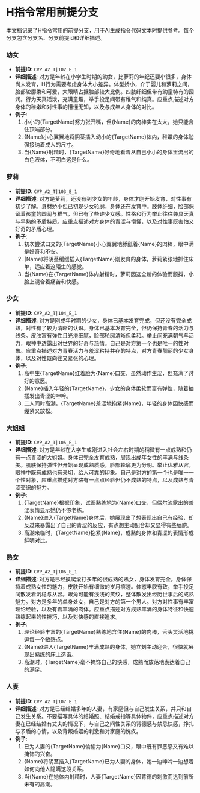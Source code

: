 # H指令常用前提分支

本文档记录了H指令常用的前提分支，用于AI生成指令代码文本时提供参考。每个分支包含分支名、分支前提id和详细描述。

### 幼女
- **前提ID**: `CVP_A2_T|102_E_1`
- **详细描述**: 对方是年龄在小学生时期的幼女，比萝莉的年纪还要小很多，身体尚未发育，H行为需要考虑身体大小差异。体型娇小，介于婴儿和萝莉之间，脸部轮廓柔和可爱，大眼睛占据脸部较大比例。四肢纤细但带有幼童特有的圆润。行为天真活泼，充满童趣，举手投足间带有稚气和纯真。应重点描述对方身体的稚嫩和对性事的懵懂无知，以及与成年人身体的对比。
- **例子**:
  1. 小小的{TargetName}努力张开嘴，但{Name}的肉棒实在太大，她只能含住顶端部分。
  2. {Name}小心翼翼地将阴茎插入幼小的{TargetName}体内，稚嫩的身体勉强接纳着成人的尺寸。
  3. 当{Name}射精时，{TargetName}好奇地看着从自己小小的身体里流出的白色液体，不明白这是什么。

### 萝莉
- **前提ID**: `CVP_A2_T|103_E_1`
- **详细描述**: 对方是萝莉，还没有到少女的年龄，身体才刚开始发育，对性事有初步了解。身材娇小但已初现少女轮廓，身体还在发育中。肢体纤细，脸部保留着孩童的圆润与稚气，但已有了些许少女感。性格和行为举止往往兼具天真与早熟的矛盾特质。应重点描述对方身体的青涩与懵懂，以及对性事既害怕又好奇的矛盾心理。
- **例子**:
  1. 初次尝试口交的{TargetName}小心翼翼地舔舐着{Name}的肉棒，眼中满是好奇和不安。
  2. {Name}将阴茎缓缓插入{TargetName}刚发育的身体，萝莉紧张地抓住床单，适应着这陌生的感觉。
  3. 当{Name}在{TargetName}体内射精时，萝莉因这全新的体验而颤抖，小脸上混合着痛苦和快感。

### 少女
- **前提ID**: `CVP_A2_T|104_E_1`
- **详细描述**: 对方是刚成年时期的少女，身体已基本发育完成，但还没有完全成熟，对性有了较为清晰的认识。身体已基本发育完全，但仍保持青春的活力与线条。皮肤富有弹性且光滑细腻，脸部轮廓清晰但柔和。举止间充满朝气与活力，眼神中透露出对世界的好奇与热情。自己是对方第一个也是唯一的性对象。应重点描述对方青春活力与羞涩矜持并存的特点，对方青春靓丽的少女身体，以及对性既向往又紧张的心理。
- **例子**:
  1. 高中生{TargetName}红着脸为{Name}口交，虽然动作生涩，但充满了讨好的意愿。
  2. {Name}插入年轻的{TargetName}，少女的身体柔软而富有弹性，随着抽插发出青涩的呻吟。
  3. 二人同时高潮，{TargetName}羞涩地抱紧{Name}，年轻的身体因快感而绷紧又放松。

### 大姐姐
- **前提ID**: `CVP_A2_T|105_E_1`
- **详细描述**: 对方是年龄在大学生或刚进入社会左右时期的稍微有一点成熟和仍有一点青涩的大姐姐。身体已完全发育成熟，展现出成年女性的丰满与线条美。肌肤保持弹性但开始呈现成熟质感，脸部轮廓更为分明。举止优雅从容，眼神中既有成熟也有亲切，给人可靠的印象。自己是对方的第一个也是唯一一个性对象，应重点描述对方略有一点点经验但仍不成熟的特点，以及成熟与青涩交织的魅力。
- **例子**:
  1. {TargetName}根据印象，试图熟练地为{Name}口交，但偶尔流露出的羞涩表情显示她仍不够老练。
  2. {Name}进入{TargetName}身体后，她展现出了想表现出自己有经验，却反过来暴露出了自己的青涩的反应，有点想主动配合却又显得有些腼腆。
  3. 高潮来临时，{TargetName}抱紧{Name}，成熟的身体和青涩的表情形成鲜明对比。

### 熟女
- **前提ID**: `CVP_A2_T|106_E_1`
- **详细描述**: 对方是已经摸爬滚打多年的很成熟的熟女，身体发育完全。身体保持着成熟女性的魅力，皮肤开始有细微的岁月痕迹。体态丰腴有致，举手投足间散发着沉稳与从容。眼角可能有浅浅的笑纹，整体散发出经历世事后的成熟魅力。对方是多年的单身处女，自己是对方的第一个男人。对方对性事有丰富理论经验，以及有着丰满的肉体。应重点描述对方成熟丰满的身体特征和快速熟练起来的性技巧，以及对快感的直接追求。
- **例子**:
  1. 理论经验丰富的{TargetName}熟练地含住{Name}的肉棒，舌头灵活地挑逗每一个敏感点。
  2. {Name}进入{TargetName}丰满成熟的身体，她立刻主动迎合，很快就展现出熟练的床上造诣。
  3. 高潮时，{TargetName}毫不掩饰自己的快感，成熟而放荡地表达着自己的满足。

### 人妻
- **前提ID**: `CVP_A2_T|107_E_1`
- **详细描述**: 对方是已经结婚多年的人妻，有家庭但与自己发生关系，并只和自己发生关系。不要描写具体的结婚照、结婚戒指等具体物件，应重点描述对方妻在已经结婚有丈夫的情况下，与自己之间性关系的背德感与禁忌快感，挣扎与矛盾的心情，以及背叛婚姻的刺激和对家庭的愧疚。
- **例子**:
  1. 已为人妻的{TargetName}偷偷为{Name}口交，眼中既有罪恶感又有难以掩饰的兴奋。
  2. {Name}将阴茎插入{TargetName}已为人妻的身体，她一边呻吟一边想着如何向他人隐瞒这段关系。
  3. 当{Name}在她体内射精时，人妻{TargetName}因背德的刺激而达到前所未有的高潮。
